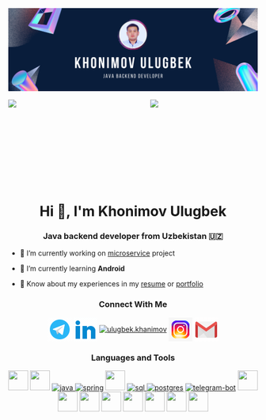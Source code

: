 <img src="https://github.com/khonimovulugbek/khonimovulugbek/blob/main/main-background.png?raw=true"/>

<a align="center" href="https://github-readme-stats.vercel.app/api?username=khonimovulugbek&show_icons=true&theme=prussian"><img align="left" width="49%"  src="https://github-readme-stats.vercel.app/api?username=khonimovulugbek&show_icons=true&theme=prussian"/></a>
<a href="https://github-readme-stats.vercel.app/api/top-langs/?username=khonimovulugbek&layout=compact"><img align="right" width="43%" src="https://github-readme-stats.vercel.app/api/top-langs/?username=khonimovulugbek&layout=compact"/></a>

<br><br><br><br><br><br><br><br><br><br>


<h1 align="center">Hi 👋, I'm Khonimov Ulugbek</h1>
<h3 align="center">Java backend developer from Uzbekistan 🇺🇿</h3>

- 🔭 I’m currently working on [microservice](https://github.com/khonimovulugbek/microservice-new) project

- 🌱 I’m currently learning **Android**

- 📄 Know about my experiences in my [resume](https://github.com/khonimovulugbek/khonimovulugbek/raw/main/Khonimov%20Ulugbek%20Last%20CV.pdf) or [portfolio](https://khonimov-ulugbek.netlify.app)

<h3 align="center">Connect With Me</h3>
<p align="center">
<a href="https://t.me/Senior_khan" target="blank"><img align="center" src="https://github.com/khonimovulugbek/khonimovulugbek/blob/main/telegram.gif" alt="khonimov-ulugbek" /></a>
<a href="https://linkedin.com/in/khonimov-ulugbek" target="blank"><img align="center" src="https://github.com/khonimovulugbek/khonimovulugbek/blob/main/linkedin.gif" alt="khonimov-ulugbek" /></a>
<a href="https://fb.com/ulugbek.khanimov" target="blank"><img align="center" src="https://img.icons8.com/color/48/null/facebook-new.png" alt="ulugbek.khanimov"/></a>
<a href="https://instagram.com/senior_khan_u" target="blank"><img align="center" src="https://github.com/khonimovulugbek/khonimovulugbek/blob/main/instagram.gif" alt="senior_khan_u"/></a>
<a href="mailto:khonimovulugbek@gmail.com"><img align="center" src="https://github.com/khonimovulugbek/khonimovulugbek/blob/main/gmail.gif" alt="gmail"/></a>
</p>
<h3 align="center">Languages and Tools</h3>
<p align="center">
<a href="https://www.w3schools.com/html/" target="_blank" rel="noreferrer"> <img src="https://cdn.pixabay.com/photo/2017/08/05/11/16/logo-2582748_640.png" width="40" height="40"/></a>
<a href="https://www.w3schools.com/css/" target="_blank" rel="noreferrer"> <img src="https://cdn.pixabay.com/photo/2017/08/05/11/16/logo-2582747_1280.png" width="40" height="40"/></a>
<a href="https://www.java.com" target="_blank" rel="noreferrer"> <img src="https://www.svgrepo.com/show/184143/java.svg" alt="java" width="40" height="40"/> </a>
<a href="https://spring.io" target="_blank" rel="noreferrer"> <img src="https://spring.io.xy2401.com/img/homepage/icon-spring-framework.svg" alt="spring" width="40" height="40"/></a>
<a href="https://spring.io/projects/spring-cloud" target="_blank" rel="noreferrer"> <img src="http://blog.ineat-group.com/wp-content/uploads/2018/01/GvuCOnQi.jpg" width="40" height="40"/></a>
<a href="https://www.w3schools.com/sql/" target="_blank" rel="noreferrer"> <img src="https://encrypted-tbn0.gstatic.com/images?q=tbn:ANd9GcRZLGpiYDCF5L7trH97xFtq8-OJLfG5rJ8Shg&usqp=CAU" alt="sql" width="40" height="40"/> </a>
<a href="https://www.postgresql.org" target="_blank" rel="noreferrer"> <img src="https://upload.wikimedia.org/wikipedia/commons/thumb/2/29/Postgresql_elephant.svg/1985px-Postgresql_elephant.svg.png" alt="postgres" width="40" height="40"/></a>
<a href="https://core.telegram.org/bots/api" target="_blank" rel="noreferrer"> <img src="https://ongterence.com/wp-content/uploads/2021/11/telegrambot.png" alt="telegram-bot" width="40" height="40"/></a>
<a href="https://www.rabbitmq.com" target="_blank" rel="noreferrer"> <img src="https://cdn.freebiesupply.com/logos/large/2x/rabbitmq-logo-png-transparent.png" width="40" height="40"/></a>
<a href="https://ubuntu.com/" target="_blank" rel="noreferrer"> <img src="https://upload.wikimedia.org/wikipedia/commons/thumb/a/ab/Logo-ubuntu_cof-orange-hex.svg/1200px-Logo-ubuntu_cof-orange-hex.svg.png" width="40" height="40"/></a>
<a href="https://www.linux.org/" target="_blank" rel="noreferrer"> <img src="https://upload.wikimedia.org/wikipedia/commons/d/dd/Linux_logo.jpg" width="40" height="40"/></a>
<a href="https://www.jetbrains.com/idea/download" target="_blank" rel="noreferrer"> <img src="https://upload.wikimedia.org/wikipedia/commons/thumb/9/9c/IntelliJ_IDEA_Icon.svg/1200px-IntelliJ_IDEA_Icon.svg.png" width="40" height="40"/></a>
<a href="https://www.jetbrains.com/webstorm" target="_blank" rel="noreferrer"> <img src="https://resources.jetbrains.com/storage/products/webstorm/img/meta/webstorm_logo_300x300.png" width="40" height="40"/></a>
<a href="https://developer.android.com/studio" target="_blank" rel="noreferrer"> <img src="https://cdn.worldvectorlogo.com/logos/android-studio-1.svg" width="40" height="40"/></a>
<a href="https://www.postman.com/" target="_blank" rel="noreferrer"> <img src="https://cdn.worldvectorlogo.com/logos/postman.svg" width="40" height="40"/></a>
<a href="https://termius.com/" target="_blank" rel="noreferrer"> <img src="https://is5-ssl.mzstatic.com/image/thumb/Purple123/v4/17/e0/8a/17e08a21-3ba0-43dd-0137-7f71c3aecd74/icon.png/1200x630bb.png" width="40" height="40"/></a>
</p>
 





 
